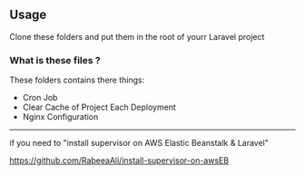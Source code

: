 ## Usage

Clone these folders and put them in the root of yourr Laravel project

### What is these files ?

These folders contains there things:

- Cron Job
- Clear Cache of Project Each Deployment
- Nginx Configuration
 
-------------------------------------------------------------------------- 

if you need to "install supervisor on AWS Elastic Beanstalk & Laravel"

https://github.com/RabeeaAli/install-supervisor-on-awsEB